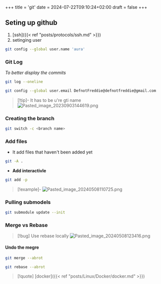 +++
title = 'git'
date = 2024-07-22T09:10:24+02:00
draft = false
+++

## Seting up github 

1. [ssh]({{< ref "posts/protocols/ssh.md" >}}) 
2. setinging user 
```bash
git config --global user.name 'aura'
```
### Git Log 
*To better display the commits*
```bash 
git log --oneline 
```

```bash
git config --global user.email DefnotFreddie@defnotfreddie@gmail.com
```
>[!tip]- It has to be u're gti name
>![Pasted_image_20230903144619.png](/Notes/Pasted_image_20230903144619.png)


### Creating the branch 

```bash
git switch -c <branch name>
```


### Add files 
- It add files that haven't   been added yet
```bash
git -A . 
```

- **Add interactivle**
```bash
git add -p 
```

>[!example]-
>![Pasted_image_20240508110725.png](/Notes/Pasted_image_20240508110725.png)


### Pulling submodels
```bash
git submodule update --init
```


###  Merge vs Rebase 
>[!bug] Use rebase locally 
![Pasted_image_20240508123416.png](/Notes/Pasted_image_20240508123416.png)



#### Undo the megre 
```bash
git merge --abrot
```


```bash
git rebase --abrot
```


>[!quote] [docker]({{< ref "posts/Linux/Docker/docker.md" >}})
